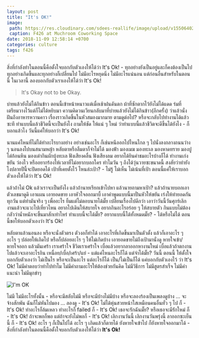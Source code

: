 ```yaml
---
layout: post
title: "It's OK!"
image:
 path: https://res.cloudinary.com/sdees-reallife/image/upload/v1550640295/FB_IMG_1537780738902.jpg
 caption: F426 at Muchroom Coworking Space
date: 2018-11-09 12:58:14 +0700
categories: culture
tags: f426
---
```

สิ่งที่กำลังทำในตอนนี้คือตั้งใจบอกกับตัวเองให้ได้ว่า It's Ok! - ทุกอย่างยังเป็นอยู่และก็คงต้องเป็นไป ทุกอย่างเกิดขึ้นและทุกอย่างก็เปลี่ยนไป ไม่มีอะไรหยุดนิ่ง ไม่มีอะไรแน่นอน แต่ก่อนอื่นสำหรับในตอนนี้ ในเวลานี้ ลองบอกกับตัวเราเองให้ได้ว่า It's Ok!

> It's Okay not to be Okay.

บ่ายแล้วยังไม่ได้กินข้าว ตอนนี้เข้าหน้าหนาวแต่เมื่อเช้าฝนดันตก ผ้าที่ซักตากไว้ยังไม่ได้แดด ร่มที่เตรียมวางไว้แต่ก็ไม่ได้หยิบมา ความคิดวนเวียนกลับมาที่บ่ายแล้วยังไม่ได้กินข้าว(อีกครั้ง) ว่าแล้วนั่งฝันถึงอาหารหวานคาว เรื่องราวเกิดขึ้นในหัวสมองมากมาย ตามดูต่อไป? หรือจะกลับไปทำงานได้แล้วซะที ทำแบบนี้แล้วชีวิตนี้จะเป็นยังไง ถามให้ชัด ให้แน่ ๆ ใหม่ ว่าทำแบบนี้แล้วชีวิตจะดีขึ้นได้ยังไง - ก็บอกแล้วไง วันนี้แค่ให้บอกว่า It's Ok!

นานแค่ไหนที่ไม่ได้ทำอะไรบางอย่าง อย่างเช่นอะไร ก็เช่นหนีออกไปไหนไกล ๆ ไปนั่งลงกลางถนนว่าง ๆ นอนลงไปบนสนามหญ้า หลับตาหรือลืมตาก็จำไม่ได้ มองฟ้า มองเมฆ มองทะเล มองหาดทราย มองปูไต่ก้อนหิน มองเต่ากินผักบุ้งทะเล ฟังเสียงคลื่น ฟังเสียงลม อยากได้ยินคำชมอะไรบ้างก็ได้ ทำงานเก่ง ขยัน ว่องไว หรืออยากร้องไห้เวลาที่ไม่อยากบอกใคร ทำไมวัน ๆ ถึงได้วุ่นวายซะขนาดนี้ สงสัยว่าทำยังไงปลายปีนี้จะปิดยอดได้ เป้าที่เคยตั้งไว้ ไหนล่ะเป้า? - ไม่รู้ ไม่เห็น ไม่เน้นที่เป้า ตอนนี้แค่ให้เราบอกตัวเองให้ได้ว่า It's Ok!

แล้วถ้าไม่ Ok แล้วเราจะเป็นยังไง แล้วถ้านายเรียกเข้าไปหา แล้วนายถามหาเป้า? แล้วถ้านายบอกเอาตัวเลขมาดูดิ เอาแผน เอายอดขาย เอาหัวใจออกมาบี้ เอาคำพูดแบบนี้มาปั่นหัวให้ขยัน เร่งให้ทำยอดกันทุกวัน แต่ทำมันจริง ๆ เพื่ออะไร ยิ้มแต่ไม่ตอบนายได้มั๊ย เปลี่ยนเรื่องไปดีกว่า เอาว่าวันนี้วันศุกร์เลิกงานแล้วจะแวะไปเที่ยวไหน อยากไปเดินให้สบายใจ อยากกินอะไรอร่อย ๆ ให้สบายตัว กินแบบไม่ต้องกลัวว่าน้ำหนักจะขึ้นมาสักเท่าไหร่ ทำแบบนี้จะได้มั๊ย? อยากแบบนี้ได้ทั้งหมดมั๊ย? - ได้หรือไม่ได้ ตอนนี้ขอให้บอกตัวเองว่า It's Ok!

หลับตาแล้วนอนลง หรือจะนั่งตัวตรง ตัวงอก็ทำได้ เอาอะไรที่เกิดขึ้นมาเป็นตัวตั้ง แล้วก็เอาอะไร ๆ อะไร ๆ ปล่อยให้เกิดไป หรือก็ปล่อยอะไร ๆ ให้ไม่เกิดบ้าง เอายอดขายไม่ถึงเป้ามานั่งดู หายใจเข้า/หายใจออก แล้วมันเศร้า เราเศร้าใจ ชีวิตเราเศร้าใจ เบื่อแล้วอยากลาออกหางานใหม่ เบื่อแล้วถ้าตกงานไปแล้วจะเอาอะไรกิน เหนื่อย/เบื่อ/เศร้า/แย่ - แต่แค่ไหนอะไรก็ได้ แต่จำได้มั๊ย? วันนี้ ตอนนี้ ให้ตั้งใจบอกกับตัวเองว่า ไม่เป็นไร หรือจะเป็นอะไร แต่อะไรก็ได้ เป็น/ไม่เป็นก็ได้ แค่บอกกับตัวเองไว้ ว่า It's Ok! ไม่มีคำตอบว่าทำไปทำไม ไม่มีคำถามอะไรให้ต้องช่วยกันคิด ไม่มีวิธีการ ไม่มีสูตรสำเร็จ ไม่มีคำแนะนำ ไม่มีมุกขำๆ

![I'm OK](https://res.cloudinary.com/sdees-reallife/image/upload/c_scale,w_600/v1541747750/12747508325_f612ded243_z.jpg)

ไม่มี ไม่มีอะไรทั้งนั้น - หรือจะมีสลับไม่มี หรือจะมีบ้างไม่มีบ้าง หรือจะลองร้องเป็นเพลงดูบ้าง ... จะจ้างสักพัน ฉันก็ไม่หันไปมอง ... ลองดู - It's Ok! ไม่ได้หุ่นสวยหน้าใสเหมือนคนอื่นทั่ว ๆ ไป ก็ - It's Ok! ทำอะไรก็ล้มเหลว ทำอะไรก็ failed ก็ - It's Ok! เธอจะรักฉันมั๊ย? หรือเธอจะมีรักใหม่ ก็ - It's Ok! ถ้าจะพอก็พอ แต่ถ้าจะยังไม่พอก็ - It's Ok! เลิกงานวันนี้ เลิกงานวันพรุ่งนี้ ลาออกซะเย็นนี้ ก็ - It's Ok! อะไร ๆ ก็เป็นไปได้ อะไร ๆ เกิดแล้วก็ตายได้ ยังหายใจเข้าไป ก็ยังหายใจออกมาได้ - สิ่งที่กำลังทำในตอนนี้คือตั้งใจบอกกับตัวเองให้ได้ว่า **It's Ok!**
